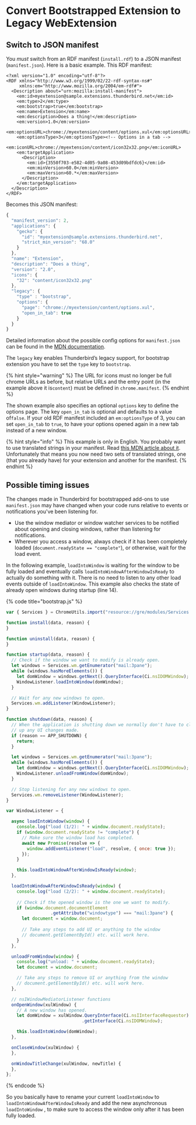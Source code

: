 # Convert Bootstrapped Extension to Legacy WebExtension

## Switch to JSON manifest

You _must_ switch from an RDF manifest \(`install.rdf`\) to a JSON manifest \(`manifest.json`\). Here is a basic example. This RDF manifest:

```markup
<?xml version="1.0" encoding="utf-8"?>
<RDF xmlns="http://www.w3.org/1999/02/22-rdf-syntax-ns#"
     xmlns:em="http://www.mozilla.org/2004/em-rdf#">
  <Description about="urn:mozilla:install-manifest">
    <em:id>myextension@sample.extensions.thunderbird.net</em:id>
    <em:type>2</em:type>
    <em:bootstrap>true</em:bootstrap>
    <em:name>Extension</em:name>
    <em:description>Does a thing!</em:description>
    <em:version>1.0</em:version>
    <em:optionsURL>chrome://myextension/content/options.xul</em:optionsURL>
    <em:optionsType>3</em:optionsType><!-- Options in a tab -->
    <em:iconURL>chrome://myextension/content/icon32x32.png</em:iconURL>
    <em:targetApplication>
      <Description>
        <em:id>{3550f703-e582-4d05-9a08-453d09bdfdc6}</em:id>
        <em:minVersion>60.0</em:minVersion>
        <em:maxVersion>60.*</em:maxVersion>
      </Description>
    </em:targetApplication>
  </Description>
</RDF>
```

Becomes this JSON manifest:

```javascript
{
  "manifest_version": 2,
  "applications": {
    "gecko": {
      "id": "myextension@sample.extensions.thunderbird.net",
      "strict_min_version": "68.0"
    }
  },
  "name": "Extension",
  "description": "Does a thing",
  "version": "2.0",
  "icons": {
    "32": "content/icon32x32.png"
  },
  "legacy": {
    "type" : "bootstrap",
    "options": {
      "page": "chrome://myextension/content/options.xul",
      "open_in_tab": true
    }
  }
}
```

Detailed information about the possible config options for `manifest.json` can be found in the [MDN documentation](https://developer.mozilla.org/de/docs/Mozilla/Add-ons/WebExtensions/manifest.json).

The `legacy` key enables Thunderbird’s legacy support, for bootstrap extension you have to set the `type` key to `bootstrap`.

{% hint style="warning" %}
The URL for icons must no longer be full chrome URLs as before, but relative URLs and the entry point \(in the example above it is`content`\) must be defined in `chrome.manifest`.
{% endhint %}

The shown example also specifies an optional `options` key to define the options page. The key `open_in_tab`  is optional and defaults to a value of`false`. If your old RDF manifest included an `em:optionsType` of 3, you can set `open_in_tab` to `true`, to have your options opened again in a new tab instead of a new window.

{% hint style="info" %}
This example is only in English. You probably want to use translated strings in your manifest. Read [this MDN article about it](https://developer.mozilla.org/en-US/docs/Mozilla/Add-ons/WebExtensions/Internationalization#Internationalizing_manifest.json). Unfortunately that means you now need two sets of translated strings, one \(that you already have\) for your extension and another for the manifest.
{% endhint %}

## Possible timing issues

The changes made in Thunderbird for bootstrapped add-ons to use `manifest.json` may have changed when your code runs relative to events or notifications you've been listening for.

* Use the window mediator or window watcher services to be notified about opening and closing windows, rather than listening for notifications.
* Wherever you access a window, always check if it has been completely loaded \(`document.readyState == "complete"`\), or otherwise, wait for the load event.

In the following example, `loadIntoWindow` is waiting for the window to be fully loaded and eventually calls `loadIntoWindowAfterWindowIsReady` to actually do something with it. There is no need to listen to any other load events outside of `loadIntoWindow`. This example also checks the state of already open windows during startup \(line 14\).

{% code title="bootstrap.js" %}
```javascript
var { Services } = ChromeUtils.import("resource://gre/modules/Services.jsm");

function install(data, reason) {
}

function uninstall(data, reason) {
}

function startup(data, reason) {
  // Check if the window we want to modify is already open.
  let windows = Services.wm.getEnumerator("mail:3pane");
  while (windows.hasMoreElements()) {
    let domWindow = windows.getNext().QueryInterface(Ci.nsIDOMWindow);
    WindowListener.loadIntoWindow(domWindow);
  }

  // Wait for any new windows to open.
  Services.wm.addListener(WindowListener);
}

function shutdown(data, reason) {
  // When the application is shutting down we normally don't have to clean
  // up any UI changes made.
  if (reason == APP_SHUTDOWN) {
    return;
  }

  let windows = Services.wm.getEnumerator("mail:3pane");
  while (windows.hasMoreElements()) {
    let domWindow = windows.getNext().QueryInterface(Ci.nsIDOMWindow);
    WindowListener.unloadFromWindow(domWindow);
  }

  // Stop listening for any new windows to open.
  Services.wm.removeListener(WindowListener);
}

var WindowListener = {

  async loadIntoWindow(window) {
    console.log("load (1/2): " + window.document.readyState);
    if (window.document.readyState != "complete") {
      // Make sure the window load has completed.
      await new Promise(resolve => {
        window.addEventListener("load", resolve, { once: true });
      });
    }

    this.loadIntoWindowAfterWindowIsReady(window);
  },

  loadIntoWindowAfterWindowIsReady(window) {
    console.log("load (2/2): " + window.document.readyState);
    
    // Check if the opened window is the one we want to modify.
    if (window.document.documentElement
                 .getAttribute("windowtype") === "mail:3pane") {
      let document = window.document;
  
      // Take any steps to add UI or anything to the window
      // document.getElementById() etc. will work here.        
    }    
  },

  unloadFromWindow(window) {
    console.log("unload: " + window.document.readyState);
    let document = window.document;

    // Take any steps to remove UI or anything from the window
    // document.getElementById() etc. will work here.
  },

  // nsIWindowMediatorListener functions
  onOpenWindow(xulWindow) {
    // A new window has opened.
    let domWindow = xulWindow.QueryInterface(Ci.nsIInterfaceRequestor)
                             .getInterface(Ci.nsIDOMWindow);

    this.loadIntoWindow(domWindow);
  },

  onCloseWindow(xulWindow) {
  },

  onWindowTitleChange(xulWindow, newTitle) {
  },
};

```
{% endcode %}

So you basically have to rename your current `loadIntoWindow` to `loadIntoWindowAfterWindowIsReady` and add the new asynchronous `loadIntoWindow` , to make sure to access the window only after it has been fully loaded.


